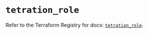 # `tetration_role`

Refer to the Terraform Registry for docs: [`tetration_role`](https://registry.terraform.io/providers/ciscodevnet/tetration/0.1.1/docs/resources/role).
